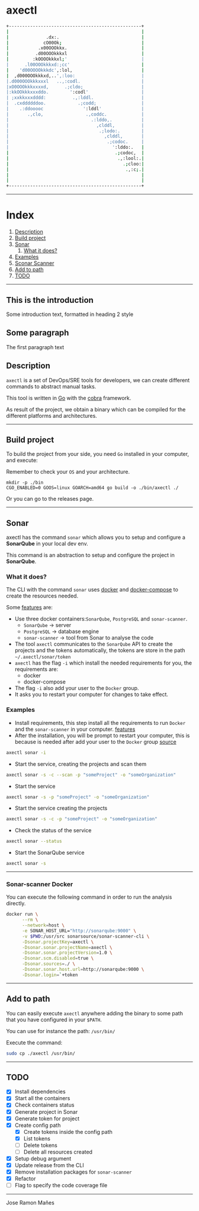 # axectl

```bash
+--------------------------------------------------+
|                                                  |
|              .dx:.                               |
|             cO00Ok;                              |
|           .x00OOOkkx.                            |
|          .d00OOOkkkxl                            |
|         :kOOOOkkkxl;'                            |
|      .l00OOOkkkxd:;cc'                           |
|    'd00OOOOkkkdc',:lol,                          |
|  ,d000OOOkkkxd,..',:loo:                         |
|.d000OOOkkkxxxl   ..,:codl.                       |
|xO0OOOkkkxxxxd,      .;cldo;                      |
|:kkOOkkkxxxddo.        ':codl'                    |
| ;xxkkxxxdddd:          .,:lddl.                  |
|  .cxddddddoo.            .;codd;                 |
|    .:ddooooc               ':lddl'               |
|       .,clo,                .,coddc.             |
|                               .:lddo,.           |
|                                 ,clddl,          |
|                                  .;lodo:.        |
|                                    ,clddl,       |
|                                     .;codoc.     |
|                                       ':lddo:.   |
|                                        .;codoc,  |
|                                         .,:lool:.|
|                                           .;cloo:|
|                                            .,:c;.|
|                                                  |
|                                                  |
+--------------------------------------------------+
```
---

# Index
1. [Description](#description)
2. [Build project](#build_project)
3. [Sonar](#paragraph2)
   1. [What it does?](#whatitdoes)
4. [Examples](#examples)
5. [Sconar Scanner](#sonar-scanner)
6. [Add to path](#addtopath)
7. [TODO](#todo)

---

## This is the introduction <a name="introduction"></a>
Some introduction text, formatted in heading 2 style

## Some paragraph <a name="paragraph1"></a>
The first paragraph text



## Description <a name="description"></a>

`axectl` is a set of DevOps/SRE tools for developers, we can create different commands to abstract manual tasks.

This tool is written in [Go](https://go.dev/) with the [cobra](https://github.com/spf13/cobra) framework.

As result of the project, we obtain a binary which can be compiled for the different platforms and architectures.

---

## Build project <a name="build_project"></a>

To build the project from your side, you need `Go` installed in your computer, and execute:

Remember to check your `OS` and your architecture.

```
mkdir -p ./bin
CGO_ENABLED=0 GOOS=linux GOARCH=amd64 go build -o ./bin/axectl ./
```

Or you can go to the releases page.

---

## Sonar <a name="sonar"></a>

axectl has the command `sonar` which allows you to setup and configure a **SonarQube** in your local dev env.

This command is an abstraction to setup and configure the project in **SonarQube**.

### What it does? <a name="whatitdoes"></a>

The CLI with the command `sonar` uses [docker](https://www.docker.com/) and [docker-compose](https://docs.docker.com/compose/) to create the resources needed.

Some [features](#features) are:

- Use three docker containers:`SonarQube`, `PostgreSQL` and `sonar-scanner`.
  - `SonarQube` -> server
  - `PostgreSQL` -> database engine
  - `sonar-scanner` -> tool from Sonar to analyse the code
- The tool `axectl` communicates to the `SonarQube` API to create the projects and the tokens automatically, the tokens are store in the path `~/.axectl/sonar/token`
- `axectl` has the flag `-i` which install the needed requirements for you, the requirements are:
  - docker
  - docker-compose
- The flag `-i` also add your user to the `Docker` group.
- It asks you to restart your computer for changes to take effect.

### Examples <a name="examples"></a>

- Install requirements, this step install all the requirements to run `Docker` and the `sonar-scanner` in your computer. [features](#features)
- After the installation, you will be prompt to restart your computer, this is because is needed after add your user to the `Docker` group [source](https://docs.docker.com/engine/install/linux-postinstall/)
```bash
axectl sonar -i
```

- Start the service, creating the projects and scan them
```bash
axectl sonar -s -c --scan -p "someProject" -o "someOrganization"
```

- Start the service
```bash
axectl sonar -s -p "someProject" -o "someOrganization"
```

- Start the service creating the projects
```bash
axectl sonar -s -c -p "someProject" -o "someOrganization"
```

- Check the status of the service
```bash
axectl sonar --status 
```

- Start the SonarQube service
```bash
axectl sonar -s
```

---

### Sonar-scanner Docker <a name="sonar-scanner"></a>


You can execute the following command in order to run the analysis directly.

```bash
docker run \
      --rm \
      --network=host \
      -e SONAR_HOST_URL="http://sonarqube:9000" \
      -v $PWD:/usr/src sonarsource/sonar-scanner-cli \
      -Dsonar.projectKey=axectl \
      -Dsonar.sonar.projectName=axectl \
      -Dsonar.sonar.projectVersion=1.0 \
      -Dsonar.scm.disabled=true \
      -Dsonar.sources=./ \
      -Dsonar.sonar.host.url=http://sonarqube:9000 \
      -Dsonar.login=`+token
```

---

## Add to path <a name="addtopath"></a>

You can easily execute `axectl` anywhere adding the binary to some path that you have configured in your `$PATH`.

You can use for instance the path:
`/usr/bin/`

Execute the command:
```bash
sudo cp ./axectl /usr/bin/
```

---

## TODO <a name="todo"></a>
- [x] Install dependencies
- [x] Start all the containers
- [x] Check containers status
- [x] Generate project in Sonar
- [x] Generate token for project
- [x] Create config path
  - [x] Create tokens inside the config path
  - [x] List tokens
  - [ ] Delete tokens
  - [ ] Delete all resources created
- [x] Setup debug argument
- [x] Update release from the CLI
- [x] Remove installation packages for `sonar-scanner`
- [x] Refactor
- [ ] Flag to specify the code coverage file

---

Jose Ramon Mañes
